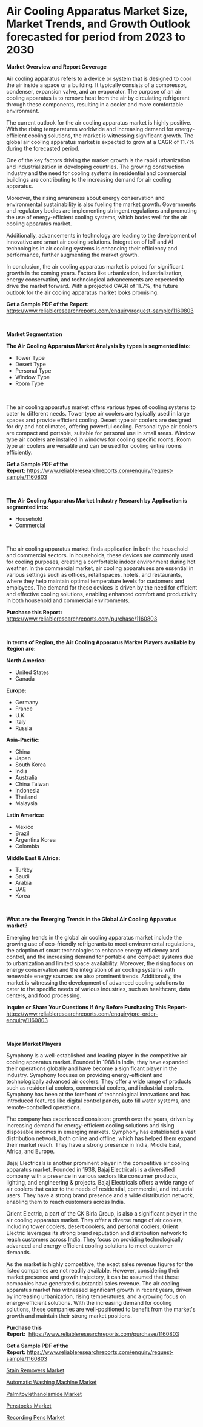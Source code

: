 <p><h1>Air Cooling Apparatus Market Size, Market Trends, and Growth Outlook forecasted for period from 2023 to 2030</h1></p><p><strong>Market Overview and Report Coverage</strong></p>
<p><p>Air cooling apparatus refers to a device or system that is designed to cool the air inside a space or a building. It typically consists of a compressor, condenser, expansion valve, and an evaporator. The purpose of an air cooling apparatus is to remove heat from the air by circulating refrigerant through these components, resulting in a cooler and more comfortable environment.</p><p>The current outlook for the air cooling apparatus market is highly positive. With the rising temperatures worldwide and increasing demand for energy-efficient cooling solutions, the market is witnessing significant growth. The global air cooling apparatus market is expected to grow at a CAGR of 11.7% during the forecasted period.</p><p>One of the key factors driving the market growth is the rapid urbanization and industrialization in developing countries. The growing construction industry and the need for cooling systems in residential and commercial buildings are contributing to the increasing demand for air cooling apparatus.</p><p>Moreover, the rising awareness about energy conservation and environmental sustainability is also fueling the market growth. Governments and regulatory bodies are implementing stringent regulations and promoting the use of energy-efficient cooling systems, which bodes well for the air cooling apparatus market.</p><p>Additionally, advancements in technology are leading to the development of innovative and smart air cooling solutions. Integration of IoT and AI technologies in air cooling systems is enhancing their efficiency and performance, further augmenting the market growth.</p><p>In conclusion, the air cooling apparatus market is poised for significant growth in the coming years. Factors like urbanization, industrialization, energy conservation, and technological advancements are expected to drive the market forward. With a projected CAGR of 11.7%, the future outlook for the air cooling apparatus market looks promising.</p></p>
<p><strong>Get a Sample PDF of the Report:</strong> <a href="https://www.reliableresearchreports.com/enquiry/request-sample/1160803">https://www.reliableresearchreports.com/enquiry/request-sample/1160803</a></p>
<p>&nbsp;</p>
<p><strong>Market Segmentation</strong></p>
<p><strong>The Air Cooling Apparatus Market Analysis by types is segmented into:</strong></p>
<p><ul><li>Tower Type</li><li>Desert Type</li><li>Personal Type</li><li>Window Type</li><li>Room Type</li></ul></p>
<p>&nbsp;</p>
<p><p>The air cooling apparatus market offers various types of cooling systems to cater to different needs. Tower type air coolers are typically used in large spaces and provide efficient cooling. Desert type air coolers are designed for dry and hot climates, offering powerful cooling. Personal type air coolers are compact and portable, suitable for personal use in small areas. Window type air coolers are installed in windows for cooling specific rooms. Room type air coolers are versatile and can be used for cooling entire rooms efficiently.</p></p>
<p><strong>Get a Sample PDF of the Report:</strong>&nbsp;<a href="https://www.reliableresearchreports.com/enquiry/request-sample/1160803">https://www.reliableresearchreports.com/enquiry/request-sample/1160803</a></p>
<p>&nbsp;</p>
<p><strong>The Air Cooling Apparatus Market Industry Research by Application is segmented into:</strong></p>
<p><ul><li>Household</li><li>Commercial</li></ul></p>
<p>&nbsp;</p>
<p><p>The air cooling apparatus market finds application in both the household and commercial sectors. In households, these devices are commonly used for cooling purposes, creating a comfortable indoor environment during hot weather. In the commercial market, air cooling apparatuses are essential in various settings such as offices, retail spaces, hotels, and restaurants, where they help maintain optimal temperature levels for customers and employees. The demand for these devices is driven by the need for efficient and effective cooling solutions, enabling enhanced comfort and productivity in both household and commercial environments.</p></p>
<p><strong>Purchase this Report:</strong>&nbsp; <a href="https://www.reliableresearchreports.com/purchase/1160803">https://www.reliableresearchreports.com/purchase/1160803</a></p>
<p>&nbsp;</p>
<p><strong>In terms of Region, the Air Cooling Apparatus Market Players available by Region are:</strong></p>
<p>
    <p> <strong> North America: </strong>
        <ul>
            <li>United States</li>
            <li>Canada</li>
        </ul>
        </p> 
    <p> <strong> Europe: </strong>
        <ul>
            <li>Germany</li>
            <li>France</li>
            <li>U.K.</li>
            <li>Italy</li>
            <li>Russia</li>
        </ul>
        </p> 
    <p> <strong> Asia-Pacific: </strong>
        <ul>
            <li>China</li>
            <li>Japan</li>
            <li>South Korea</li>
            <li>India</li>
            <li>Australia</li>
            <li>China Taiwan</li>
            <li>Indonesia</li>
            <li>Thailand</li>
            <li>Malaysia</li>
        </ul>
        </p> 
    <p> <strong> Latin America: </strong>
        <ul>
            <li>Mexico</li>
            <li>Brazil</li>
            <li>Argentina Korea</li>
            <li>Colombia</li>
        </ul>
        </p> 
    <p> <strong> Middle East & Africa: </strong>
        <ul>
            <li>Turkey</li>
            <li>Saudi</li>
            <li>Arabia</li>
            <li>UAE</li>
            <li>Korea</li>
        </ul>
    </p>
    </p>
<p>&nbsp;</p>
<p><strong>What are the Emerging Trends in the Global Air Cooling Apparatus market?</strong></p>
<p><p>Emerging trends in the global air cooling apparatus market include the growing use of eco-friendly refrigerants to meet environmental regulations, the adoption of smart technologies to enhance energy efficiency and control, and the increasing demand for portable and compact systems due to urbanization and limited space availability. Moreover, the rising focus on energy conservation and the integration of air cooling systems with renewable energy sources are also prominent trends. Additionally, the market is witnessing the development of advanced cooling solutions to cater to the specific needs of various industries, such as healthcare, data centers, and food processing.</p></p>
<p><strong>Inquire or Share Your Questions If Any Before Purchasing This Report</strong>- <a href="https://www.reliableresearchreports.com/enquiry/pre-order-enquiry/1160803">https://www.reliableresearchreports.com/enquiry/pre-order-enquiry/1160803</a></p>
<p>&nbsp;</p>
<p><strong>Major Market Players</strong></p>
<p><p>Symphony is a well-established and leading player in the competitive air cooling apparatus market. Founded in 1988 in India, they have expanded their operations globally and have become a significant player in the industry. Symphony focuses on providing energy-efficient and technologically advanced air coolers. They offer a wide range of products such as residential coolers, commercial coolers, and industrial coolers. Symphony has been at the forefront of technological innovations and has introduced features like digital control panels, auto fill water systems, and remote-controlled operations.</p><p>The company has experienced consistent growth over the years, driven by increasing demand for energy-efficient cooling solutions and rising disposable incomes in emerging markets. Symphony has established a vast distribution network, both online and offline, which has helped them expand their market reach. They have a strong presence in India, Middle East, Africa, and Europe.</p><p>Bajaj Electricals is another prominent player in the competitive air cooling apparatus market. Founded in 1938, Bajaj Electricals is a diversified company with a presence in various sectors like consumer products, lighting, and engineering & projects. Bajaj Electricals offers a wide range of air coolers that cater to the needs of residential, commercial, and industrial users. They have a strong brand presence and a wide distribution network, enabling them to reach customers across India.</p><p>Orient Electric, a part of the CK Birla Group, is also a significant player in the air cooling apparatus market. They offer a diverse range of air coolers, including tower coolers, desert coolers, and personal coolers. Orient Electric leverages its strong brand reputation and distribution network to reach customers across India. They focus on providing technologically advanced and energy-efficient cooling solutions to meet customer demands.</p><p>As the market is highly competitive, the exact sales revenue figures for the listed companies are not readily available. However, considering their market presence and growth trajectory, it can be assumed that these companies have generated substantial sales revenue. The air cooling apparatus market has witnessed significant growth in recent years, driven by increasing urbanization, rising temperatures, and a growing focus on energy-efficient solutions. With the increasing demand for cooling solutions, these companies are well-positioned to benefit from the market's growth and maintain their strong market positions.</p></p>
<p><strong>Purchase this Report:</strong>&nbsp;&nbsp;<a href="https://www.reliableresearchreports.com/purchase/1160803">https://www.reliableresearchreports.com/purchase/1160803</a></p>
<p></p>
<p><strong>Get a Sample PDF of the Report:</strong>&nbsp;<a href="https://www.reliableresearchreports.com/enquiry/request-sample/1160803">https://www.reliableresearchreports.com/enquiry/request-sample/1160803</a></p>
<p><p><a href="https://www.linkedin.com/pulse/stain-removers-market-insights-players-forecast-till-2030-zbole/">Stain Removers Market</a></p><p><a href="https://www.linkedin.com/pulse/automatic-washing-machine-market-size-growth-forecast-from-latje/">Automatic Washing Machine Market</a></p><p><a href="https://medium.com/@beverlychen69/palmitoylethanolamide-market-size-growth-forecast-2023-2030-d2d419a54d4b">Palmitoylethanolamide Market</a></p><p><a href="https://medium.com/@marilynadams76/penstocks-market-size-growth-forecast-2023-2030-74bee8777d8a">Penstocks Market</a></p><p><a href="https://www.linkedin.com/pulse/recording-pens-market-size-growth-forecast-from-2023-2030-a8nhe/">Recording Pens Market</a></p></p>